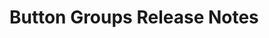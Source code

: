 <!-- Release notes authoring guidelines: http://keepachangelog.com/ -->

# Button Groups Release Notes

<!-- ## [Unreleased] -->

<!-- ## [VERSION] -->
